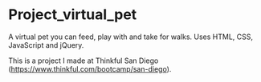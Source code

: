 # Project_virtual_pet
A virtual pet you can feed, play with and take for walks.  Uses HTML, CSS, JavaScript and jQuery.

This is a project I made at Thinkful San Diego (https://www.thinkful.com/bootcamp/san-diego).
